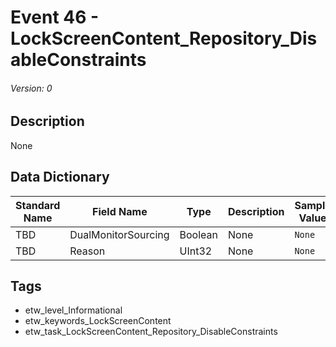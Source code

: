 # Event 46 - LockScreenContent_Repository_DisableConstraints
###### Version: 0

## Description
None

## Data Dictionary
|Standard Name|Field Name|Type|Description|Sample Value|
|---|---|---|---|---|
|TBD|DualMonitorSourcing|Boolean|None|`None`|
|TBD|Reason|UInt32|None|`None`|

## Tags
* etw_level_Informational
* etw_keywords_LockScreenContent
* etw_task_LockScreenContent_Repository_DisableConstraints
